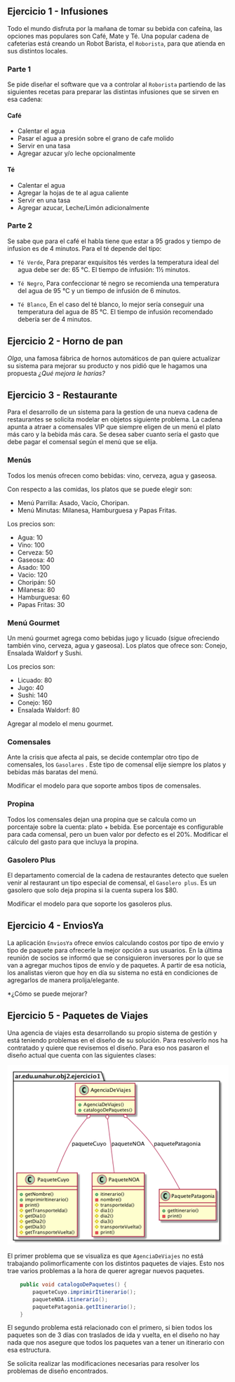 ## Ejercicio 1 - Infusiones

Todo el mundo disfruta por la mañana de tomar su bebida con cafeína, las opciones mas populares son Café, Mate y Té.
Una popular cadena de cafeterias está creando un Robot Barista, el  `Roborista`, para que atienda en sus distintos locales.


### Parte 1

Se pide diseñar el software que va a controlar al `Roborista` partiendo de las siguientes recetas para preparar las distintas infusiones que se sirven en esa cadena:

#### Café
* Calentar el agua
* Pasar el agua a presión sobre el grano de cafe molido
* Servir en una tasa
* Agregar azucar y/o leche opcionalmente

#### Té
* Calentar el agua
* Agregar la hojas de te al agua caliente
* Servir en una tasa
* Agregar azucar, Leche/Limón adicionalmente

### Parte 2

Se sabe que para el café el habla tiene que estar a 95 grados y tiempo de infusion es de 4 minutos. Para el té depende del tipo:

* `Té Verde`,  Para preparar exquisitos tés verdes la temperatura ideal del agua debe ser de: 65 °C. El tiempo de infusión: 1½ minutos.

* `Té Negro`, Para confeccionar té negro se recomienda una  temperatura del agua de 95 °C y un tiempo de infusión de 6 minutos.

* `Té Blanco`, En el caso del té blanco, lo mejor sería conseguir una temperatura del agua de 85 °C. El tiempo de infusión recomendado debería ser de 4 minutos.

## Ejercicio 2 - Horno de pan
_Olga_, una famosa fábrica de hornos automáticos de pan quiere actualizar su sistema para mejorar su producto y nos pidió que 
le hagamos una propuesta
*¿Qué mejora le harías?*

## Ejercicio 3 - Restaurante

Para el desarrollo de un sistema para la gestion de una nueva cadena de restaurantes se solicita modelar en objetos siguiente problema.
La cadena apunta a atraer a comensales VIP que siempre eligen de un menú el plato más caro y la bebida más cara.
Se desea saber cuanto sería el gasto que debe pagar el comensal según el menú que se elija.

### Menús

Todos los menús ofrecen como bebidas: vino, cerveza, agua y gaseosa.

Con respecto a las comidas, los platos que se puede elegir son:
- Menú Parrilla: Asado, Vacío, Choripan.
- Menú Minutas: Milanesa, Hamburguesa y Papas Fritas.

Los precios son:
- Agua: 10 
- Vino: 100
- Cerveza: 50
- Gaseosa: 40
- Asado: 100
- Vacio: 120
- Choripán: 50
- Milanesa: 80
- Hamburguesa: 60
- Papas Fritas: 30

### Menú Gourmet
Un menú gourmet agrega como bebidas jugo y licuado (sigue ofreciendo también vino, cerveza, agua y gaseosa).
Los platos que ofrece son: Conejo, Ensalada Waldorf y Sushi. 

Los precios son:
- Licuado: 80
- Jugo:	40
- Sushi: 140
- Conejo: 160
- Ensalada Waldorf: 80

Agregar al modelo el menu gourmet.

### Comensales
Ante la crisis que afecta al pais, se decide contemplar otro tipo de comensales, los `Gasolares` .
Este tipo de comensal elije siempre los platos y bebidas más baratas del menú.

Modificar el modelo para que soporte ambos tipos de comensales.

### Propina

Todos los comensales dejan una propina que se calcula como un porcentaje sobre la cuenta: plato + bebida.
Ese porcentaje es configurable para cada comensal, pero un buen valor por defecto es el 20%.
Modificar el cálculo del gasto para que incluya la propina.

### Gasolero Plus

El departamento comercial de la cadena de restaurantes detecto que suelen venir al restaurant un tipo especial de comensal, el `Gasolero plus`.  Es un gasolero que solo deja propina si la cuenta supera los $80. 

Modificar el modelo para que soporte los gasoleros plus.

## Ejercicio 4 - EnviosYa
La aplicación `EnviosYa` ofrece envíos calculando costos por tipo de envio y tipo de paquete para ofrecerle la mejor opción a sus usuarios. 
En la última reunión de socios se informó que se consiguieron inversores por lo que se van a agregar muchos tipos de envío y de paquetes. 
A partir de esa noticia, los analistas vieron que hoy en día su sistema no está en condiciones de agregarlos de manera prolija/elegante.

*¿Cómo se puede mejorar?

## Ejercicio 5 - Paquetes de Viajes

Una agencia de viajes esta desarrollando su propio sistema de gestión y está teniendo problemas en el diseño de su solución. Para resolverlo nos ha contratado y quiere que revisemos el diseño. Para eso nos pasaron el diseño actual que cuenta con las siguientes clases:

![](/ejercicio1.png)

El primer problema que se visualiza es que `AgenciaDeViajes` no está trabajando polimorficamente con los distintos paquetes de viajes. Esto nos trae varios problemas a la hora de querer agregar nuevos paquetes.

```java
    public void catalogoDePaquetes() {
        paqueteCuyo.imprimirItinerario();
        paqueteNOA.itinerario();
        paquetePatagonia.getItinerario();
    }
```

El segundo problema está relacionado con el primero, si bien todos los paquetes son de 3 días con traslados de ida y vuelta, en el diseño no hay nada que nos asegure que todos los paquetes van a tener un itinerario con esa estructura.

Se solicita realizar las modificaciones necesarias para resolver los problemas de diseño encontrados.
